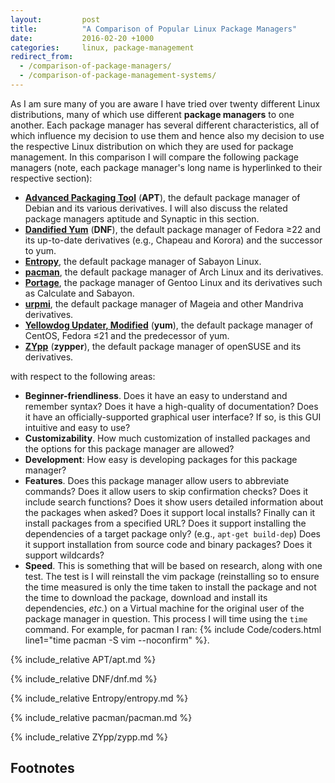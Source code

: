 ```yaml
---
layout:         post
title:          "A Comparison of Popular Linux Package Managers"
date:           2016-02-20 +1000
categories:     linux, package-management
redirect_from:  
  - /comparison-of-package-managers/
  - /comparison-of-package-management-systems/
---
```


As I am sure many of you are aware I have tried over twenty different Linux distributions, many of which use different **package managers** to one another. Each package manager has several different characteristics, all of which influence my decision to use them and hence also my decision to use the respective Linux distribution on which they are used for package management. In this comparison I will compare the following package managers (note, each package manager's long name is hyperlinked to their respective section):

* [**Advanced Packaging Tool**](#apt) (**APT**), the default package manager of Debian and its various derivatives. I will also discuss the related package managers aptitude and Synaptic in this section.
* [**Dandified Yum**](#dnf) (**DNF**), the default package manager of Fedora &geq;22 and its up-to-date derivatives (e.g., Chapeau and Korora) and the successor to yum.
* [**Entropy**](#entropy), the default package manager of Sabayon Linux.
* [**pacman**](#pacman), the default package manager of Arch Linux and its derivatives.
* [**Portage**](#portage), the package manager of Gentoo Linux and its derivatives such as Calculate and Sabayon.
* [**urpmi**](#urpmi), the default package manager of Mageia and other Mandriva derivatives.
* [**Yellowdog Updater, Modified**](#yum) (**yum**), the default package manager of CentOS, Fedora &leq;21 and the predecessor of yum.
* [**ZYpp**](#zypp) (**zypper**), the default package manager of openSUSE and its derivatives.

with respect to the following areas:

* **Beginner-friendliness**. Does it have an easy to understand and remember syntax? Does it have a high-quality of documentation? Does it have an officially-supported graphical user interface? If so, is this GUI intuitive and easy to use?
* **Customizability**. How much customization of installed packages and the options for this package manager are allowed?
* **Development**: How easy is developing packages for this package manager?
* **Features**. Does this package manager allow users to abbreviate commands? Does it allow users to skip confirmation checks? Does it include search functions? Does it show users detailed information about the packages when asked? Does it support local installs? Finally can it install packages from a specified URL? Does it support installing the dependencies of a target package only? (e.g., `apt-get build-dep`) Does it support installation from source code and binary packages? Does it support wildcards?
* **Speed**. This is something that will be based on research, along with one test. The test is I will reinstall the vim package (reinstalling so to ensure the time measured is only the time taken to install the package and not the time to download the package, download and install its dependencies, *etc.*) on a Virtual machine for the original user of the package manager in question. This process I will time using the `time` command. For example, for pacman I ran: {% include Code/coders.html line1="time pacman -S vim --noconfirm" %}.

{% include_relative APT/apt.md %}

{% include_relative DNF/dnf.md %}

{% include_relative Entropy/entropy.md %}

{% include_relative pacman/pacman.md %}

{% include_relative ZYpp/zypp.md %}

## Footnotes
[^1]: [pacman Home Page](https://www.archlinux.org/pacman/) (2 March 2015). Retrieved 15 February 2016. 
